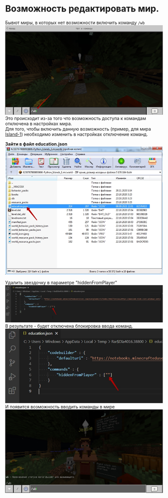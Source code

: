# Возможность редактировать мир.
Бывют миры, в которых нет возможности включить команду `/wb`
<img src = "./img/option0.jpg">
Это происходит из-за того что возможность доступа к командам отключена в настройках мира.  
Для того, чтобы включить данную возможность (пример, для мира <a href = "https://education.minecraft.net/ru-ru/lessons/island-1">Island-1</a>) необходимо изменить в настройках отключение команд.

**Зайти в файл education.json**  
<img src = "./img/option1.jpg">  

Удалить звездочку в параметре "hiddenFromPlayer"  
<img src = "./img/option2.jpg">  
В результате - будет отключена блокировка ввода команд.  
<img src = "./img/option3.jpg">  
И появится возможность вводить команды в мире  
<img src = "./img/option4.jpg">  

